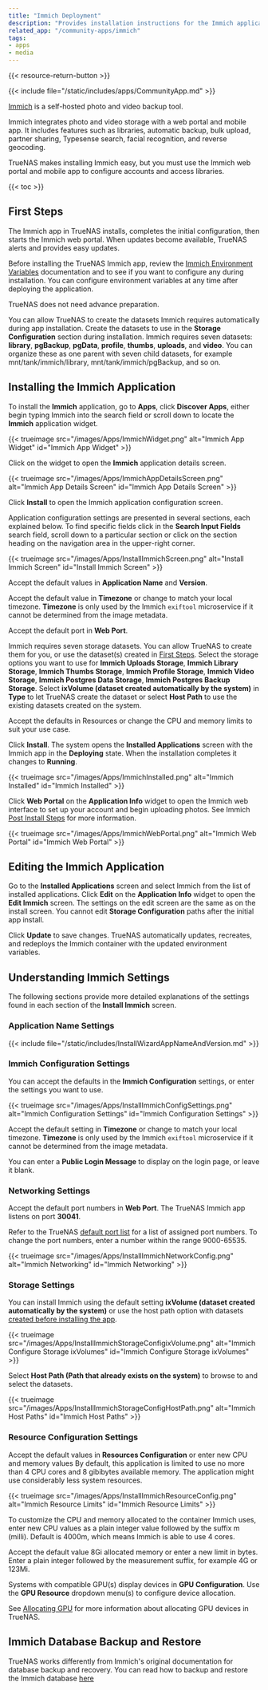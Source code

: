 ```yaml
---
title: "Immich Deployment"
description: "Provides installation instructions for the Immich application in TrueNAS."
related_app: "/community-apps/immich"
tags:
- apps
- media
---
```


{{< resource-return-button >}}

{{< include file="/static/includes/apps/CommunityApp.md" >}}

[Immich](https://immich.app) is a self-hosted photo and video backup tool.

Immich integrates photo and video storage with a web portal and mobile app.
It includes features such as libraries, automatic backup, bulk upload, partner sharing, Typesense search, facial recognition, and reverse geocoding.

TrueNAS makes installing Immich easy, but you must use the Immich web portal and mobile app to configure accounts and access libraries.

{{< toc >}}

## First Steps

The Immich app in TrueNAS installs, completes the initial configuration, then starts the Immich web portal.
When updates become available, TrueNAS alerts and provides easy updates.

Before installing the TrueNAS Immich app, review the [Immich Environment Variables](https://documentation.immich.app/docs/install/environment-variables) documentation and to see if you want to configure any during installation.
You can configure environment variables at any time after deploying the application.

TrueNAS does not need advance preparation.

You can allow TrueNAS to create the datasets Immich requires automatically during app installation.
Create the datasets to use in the **Storage Configuration** section during installation.
Immich requires seven datasets: **library**, **pgBackup**, **pgData**, **profile**, **thumbs**, **uploads**, and **video**.
You can organize these as one parent with seven child datasets, for example <file>mnt/tank/immich/library</file>, <file>mnt/tank/immich/pgBackup</file>, and so on.

## Installing the Immich Application

To install the **Immich** application, go to **Apps**, click **Discover Apps**, either begin typing Immich into the search field or scroll down to locate the **Immich** application widget.

{{< trueimage src="/images/Apps/ImmichWidget.png" alt="Immich App Widget" id="Immich App Widget" >}}

Click on the widget to open the **Immich** application details screen.

{{< trueimage src="/images/Apps/ImmichAppDetailsScreen.png" alt="Immich App Details Screen" id="Immich App Details Screen" >}}

Click **Install** to open the Immich application configuration screen.

Application configuration settings are presented in several sections, each explained below.
To find specific fields click in the **Search Input Fields** search field, scroll down to a particular section or click on the section heading on the navigation area in the upper-right corner.

{{< trueimage src="/images/Apps/InstallImmichScreen.png" alt="Install Immich Screen" id="Install Immich Screen" >}}

Accept the default values in **Application Name** and **Version**.

Accept the default value in **Timezone** or change to match your local timezone.
**Timezone** is only used by the Immich `exiftool` microservice if it cannot be determined from the image metadata.

Accept the default port in **Web Port**.

Immich requires seven storage datasets.
You can allow TrueNAS to create them for you, or use the dataset(s) created in [First Steps](#first-steps).
Select the storage options you want to use for **Immich Uploads Storage**, **Immich Library Storage**, **Immich Thumbs Storage**, **Immich Profile Storage**, **Immich Video Storage**, **Immich Postgres Data Storage**, **Immich Postgres Backup Storage**.
Select **ixVolume (dataset created automatically by the system)** in **Type** to let TrueNAS create the dataset or select **Host Path** to use the existing datasets created on the system.

Accept the defaults in Resources or change the CPU and memory limits to suit your use case.

Click **Install**.
The system opens the **Installed Applications** screen with the Immich app in the **Deploying** state.
When the installation completes it changes to **Running**.

{{< trueimage src="/images/Apps/ImmichInstalled.png" alt="Immich Installed" id="Immich Installed" >}}

Click **Web Portal** on the **Application Info** widget to open the Immich web interface to set up your account and begin uploading photos.
See Immich [Post Install Steps](https://documentation.immich.app/docs/install/post-install) for more information.

{{< trueimage src="/images/Apps/ImmichWebPortal.png" alt="Immich Web Portal" id="Immich Web Portal" >}}

## Editing the Immich Application

Go to the **Installed Applications** screen and select Immich from the list of installed applications.
Click **Edit** on the **Application Info** widget to open the **Edit Immich** screen.
The settings on the edit screen are the same as on the install screen.
You cannot edit **Storage Configuration** paths after the initial app install.

Click **Update** to save changes.
TrueNAS automatically updates, recreates, and redeploys the Immich container with the updated environment variables.

## Understanding Immich Settings

The following sections provide more detailed explanations of the settings found in each section of the **Install Immich** screen.

### Application Name Settings

{{< include file="/static/includes/InstallWizardAppNameAndVersion.md" >}}

### Immich Configuration Settings

You can accept the defaults in the **Immich Configuration** settings, or enter the settings you want to use.

{{< trueimage src="/images/Apps/InstallImmichConfigSettings.png" alt="Immich Configuration Settings" id="Immich Configuration Settings" >}}

Accept the default setting in **Timezone** or change to match your local timezone.
**Timezone** is only used by the Immich `exiftool` microservice if it cannot be determined from the image metadata.

You can enter a **Public Login Message** to display on the login page, or leave it blank.

### Networking Settings

Accept the default port numbers in **Web Port**.
The TrueNAS Immich app listens on port **30041**.

Refer to the TrueNAS [default port list](https://www.truenas.com/docs/solutions/optimizations/security/#truenas-default-ports) for a list of assigned port numbers.
To change the port numbers, enter a number within the range 9000-65535.

{{< trueimage src="/images/Apps/InstallImmichNetworkConfig.png" alt="Immich Networking" id="Immich Networking" >}}

### Storage Settings

You can install Immich using the default setting **ixVolume (dataset created automatically by the system)** or use the host path option with datasets [created before installing the app](#first-steps).

{{< trueimage src="/images/Apps/InstallImmichStorageConfigixVolume.png" alt="Immich Configure Storage ixVolumes" id="Immich Configure Storage ixVolumes" >}}

Select **Host Path (Path that already exists on the system)** to browse to and select the datasets.

{{< trueimage src="/images/Apps/InstallImmichStorageConfigHostPath.png" alt="Immich Host Paths" id="Immich Host Paths" >}}

### Resource Configuration Settings

Accept the default values in **Resources Configuration** or enter new CPU and memory values
By default, this application is limited to use no more than 4 CPU cores and 8 gibibytes available memory. The application might use considerably less system resources.

{{< trueimage src="/images/Apps/InstallImmichResourceConfig.png" alt="Immich Resource Limits" id="Immich Resource Limits" >}}

To customize the CPU and memory allocated to the container Immich uses, enter new CPU values as a plain integer value followed by the suffix m (milli).
Default is 4000m, which means Immich is able to use 4 cores.

Accept the default value 8Gi allocated memory or enter a new limit in bytes.
Enter a plain integer followed by the measurement suffix, for example 4G or 123Mi.

Systems with compatible GPU(s) display devices in **GPU Configuration**.
Use the **GPU Resource** dropdown menu(s) to configure device allocation.

See [Allocating GPU](https://www.truenas.com/docs/truenasapps/managingapps/#gpu-passthrough) for more information about allocating GPU devices in TrueNAS.

## Immich Database Backup and Restore

TrueNAS works differently from Immich's original documentation for database backup and recovery.
You can read how to backup and restore the Immich database [here](https://github.com/immich-app/immich/discussions/8809)